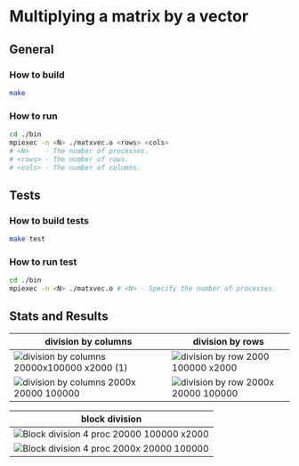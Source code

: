 # Multiplying a matrix by a vector 

## General

### How to build
```sh
make
```

### How to run 
```sh
cd ./bin
mpiexec -n <N> ./matxvec.o <rows> <cols>
# <N>    - The number of processes.
# <rows> - The number of rows.
# <cols> - The number of columns.
```

## Tests

### How to build tests
```sh
make test
```

### How to run test
```sh
cd ./bin
mpiexec -n <N> ./matxvec.o # <N> - Specify the number of processes.
```

## Stats and Results

| division by columns | division by rows |
| ------------------- | ---------------- |
| ![division by columns  20000x100000 x2000 (1)](https://github.com/user-attachments/assets/0cc74f2b-748b-469d-9646-f4b55866bfa6) | ![division by row  2000 100000 x2000](https://github.com/user-attachments/assets/88656af5-cdd0-4153-b3d6-af24ede9107e) |
| ![division by columns 2000x 20000 100000](https://github.com/user-attachments/assets/760d4a34-1d08-4f12-9ac4-47207738dac5) | ![division by row 2000x 20000 100000](https://github.com/user-attachments/assets/ba13db45-6a34-4124-b0ae-0b81e0d45e01) |

| block division |
| -------------- |
| ![Block division 4 proc  20000 100000 x2000](https://github.com/user-attachments/assets/61c8466e-a2ab-4ded-b325-595d930c7bc2) |
| ![Block division 4 proc  2000x 20000 100000](https://github.com/user-attachments/assets/045ebc82-a0e5-4bf8-ae27-8dbfec4c8269) |
